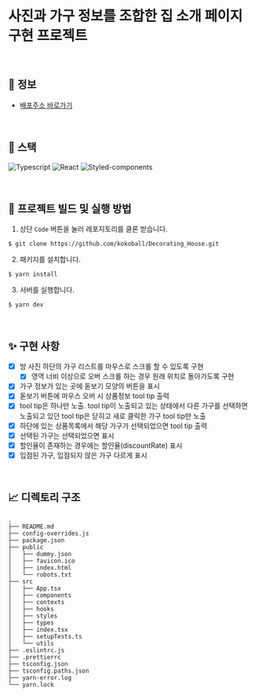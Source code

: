 # 사진과 가구 정보를 조합한 집 소개 페이지 구현 프로젝트

<br>

## 🚀 정보

- [배포주소 바로가기](https://luxury-haupia-352759.netlify.app/)
 
<br>

## 📝 스택


![Typescript](https://img.shields.io/badge/TypeScript-007ACC?style=for-the-badge&logo=typescript&logoColor=white)
![React](https://img.shields.io/badge/React-20232A?style=for-the-badge&logo=react&logoColor=61DAFB)
![Styled-components](https://img.shields.io/badge/styled--components-DB7093?style=for-the-badge&logo=styled-components&logoColor=white) 

<br/>

## 👀 프로젝트 빌드 및 실행 방법

1. 상단 `Code` 버튼을 눌러 레포지토리를 클론 받습니다.

```
$ git clone https://github.com/kokoball/Decorating_House.git
```

2. 패키지를 설치합니다.

```
$ yarn install
```

3. 서버를 실행합니다.

```
$ yarn dev
```

<br>

## ✨ 구현 사항

- [x] 방 사진 하단의 가구 리스트를 마우스로 스크롤 할 수 있도록 구현
  - [x] 영역 너비 이상으로 오버 스크롤 하는 경우 원래 위치로 돌아가도록 구현
- [x] 가구 정보가 있는 곳에 돋보기 모양의 버튼을 표시
- [x] 돋보기 버튼에 마우스 오버 시 상품정보 tool tip 출력
- [x] tool tip은 하나만 노출. tool tip이 노출되고 있는 상태에서 다른 가구를 선택하면 노출되고 있던 tool tip은 닫히고 새로 클릭한 가구 tool tip만 노출
- [x] 하단에 있는 상품목록에서 해당 가구가 선택되었으면 tool tip 출력
- [x] 선택된 가구는 선택되었으면 표시
- [x] 할인율이 존재하는 경우에는 할인율(discountRate) 표시
- [x] 입점된 가구, 입점되지 않은 가구 다르게 표시

<br>

## 📈 디렉토리 구조

```
.
├── README.md
├── config-overrides.js
├── package.json
├── public
│   ├── dummy.json
│   ├── favicon.ico
│   ├── index.html
│   └── robots.txt
├── src
│   ├── App.tsx
│   ├── components
│   ├── contexts
│   ├── hooks
│   ├── styles
│   ├── types
│   ├── index.tsx
│   ├── setupTests.ts
│   └── utils
├── .eslintrc.js
├── .prettierrc
├── tsconfig.json
├── tsconfig.paths.json
├── yarn-error.log
└── yarn.lock
